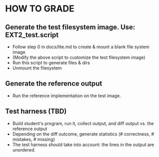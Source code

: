 # HOW TO GRADE

## Generate the test filesystem image. Use: EXT2_test.script  

* Follow step 0 in docs/lite.md to create & mount a blank file system image
* (Modify the above script to customize the test filesystem image)
* Run this script to generate files & dirs
* Unmount the filesystem 

## Generate the reference output 

* Run the reference implementation on the test image. 

## Test harness (TBD)

* Build student's program, run it, collect output, and diff output vs. the reference output
* Depending on the diff outcome, generate statistics (# correctness, # mistakes, # missing)
* The test harness should take into account: the lines in the output are unordered. 